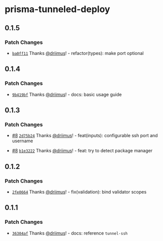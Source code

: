 # prisma-tunneled-deploy

## 0.1.5

### Patch Changes

- [`ba0ff11`](https://github.com/driimus/prisma-tunneled-deploy/commit/ba0ff11c27b0b8403bda2bac4c5ea0f4590f21e0) Thanks [@driimus](https://github.com/driimus)! - refactor(types): make port optional

## 0.1.4

### Patch Changes

- [`9b419bf`](https://github.com/driimus/prisma-tunneled-deploy/commit/9b419bff294450055f236975d2dc86aff22a94f9) Thanks [@driimus](https://github.com/driimus)! - docs: basic usage guide

## 0.1.3

### Patch Changes

- [#8](https://github.com/driimus/prisma-tunneled-deploy/pull/8) [`2d75b24`](https://github.com/driimus/prisma-tunneled-deploy/commit/2d75b248381a120adb888b43066d92aa45a1275b) Thanks [@driimus](https://github.com/driimus)! - feat(inputs): configurable ssh port and username

- [#8](https://github.com/driimus/prisma-tunneled-deploy/pull/8) [`b1e3222`](https://github.com/driimus/prisma-tunneled-deploy/commit/b1e3222cf71fb91cb0648fe0537710761e114c4d) Thanks [@driimus](https://github.com/driimus)! - feat: try to detect package manager

## 0.1.2

### Patch Changes

- [`2fe0664`](https://github.com/driimus/prisma-tunneled-deploy/commit/2fe06645416912d7f16218fb5ad97bb5df1cb890) Thanks [@driimus](https://github.com/driimus)! - fix(validation): bind validator scopes

## 0.1.1

### Patch Changes

- [`36304af`](https://github.com/driimus/prisma-tunneled-deploy/commit/36304af9461947dff8ef1ad460372a9e667a9b88) Thanks [@driimus](https://github.com/driimus)! - docs: reference `tunnel-ssh`
